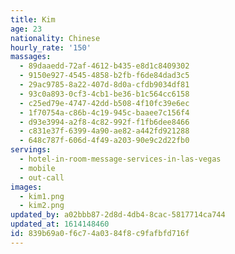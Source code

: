 ```yaml
---
title: Kim
age: 23
nationality: Chinese
hourly_rate: '150'
massages:
  - 89daaedd-72af-4612-b435-e8d1c8409302
  - 9150e927-4545-4858-b2fb-f6de84dad3c5
  - 29ac9785-8a22-407d-8d0a-cfdb9034df81
  - 93c0a893-0cf3-4cb1-be36-b1c564cc6158
  - c25ed79e-4747-42dd-b508-4f10fc39e6ec
  - 1f70754a-c86b-4c19-945c-baaee7c156f4
  - d93e3994-a2f8-4c82-992f-f1fb6dee8466
  - c831e37f-6399-4a90-ae82-a442fd921288
  - 648c787f-606d-4f49-a203-90e9c2d22fb0
servings:
  - hotel-in-room-message-services-in-las-vegas
  - mobile
  - out-call
images:
  - kim1.png
  - kim2.png
updated_by: a02bbb87-2d8d-4db4-8cac-5817714ca744
updated_at: 1614148460
id: 839b69a0-f6c7-4a03-84f8-c9fafbfd716f
---
```

